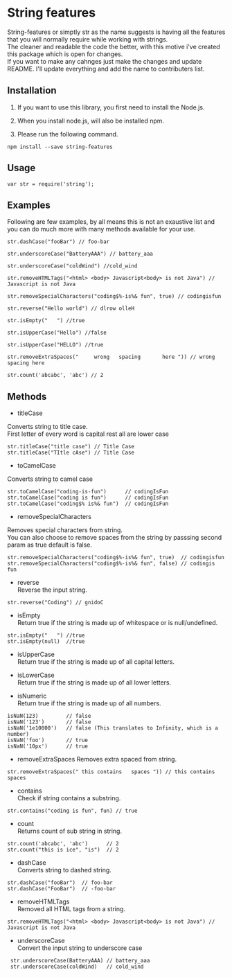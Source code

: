 # String features

String-features or simptly str as the name suggests is having all the features that you will normally require while working with strings.<br>
The cleaner and readable the code the better, with this motive i've created this package which is open for changes.<br>
If you want to make any cahnges just make the changes and update README. I'll update everything and add the name to contributers list.

## Installation

1. If you want to use this library, you first need to install the Node.js.

1. When you install node.js, will also be installed npm.

1. Please run the following command.

```
npm install --save string-features
```
## Usage
```
var str = require('string');
```

## Examples

Following are few examples, by all means this is not an exaustive list and you can do much more with many methods available for your use.
```
str.dashCase("fooBar") // foo-bar

str.underscoreCase("BatteryAAA") // battery_aaa

str.underscoreCase("coldWind") //cold_wind

str.removeHTMLTags("<html> <body> Javascript<body> is not Java") // Javascript is not Java

str.removeSpecialCharacters("coding$%-is%& fun", true) // codingisfun

str.reverse("Hello world") // dlrow olleH

str.isEmpty("   ") //true

str.isUpperCase("Hello") //false

str.isUpperCase("HELLO") //true

str.removeExtraSpaces("     wrong   spacing       here ")) // wrong spacing here

str.count('abcabc', 'abc') // 2 
```

## Methods 

- titleCase<br>

Converts string to title case.<br>
First letter of every word is capital rest all are lower case
```
str.titleCase("title case") // Title Case
str.titleCase("TItle cAse") // Title Case
```
- toCamelCase<br>

Converts string to camel case
```
str.toCamelCase("coding-is-fun")      // codingIsFun
str.toCamelCase("coding is fun")      // codingIsFun
str.toCamelCase("coding$% is%& fun")  // codingIsFun
```

- removeSpecialCharacters

Removes special characters from string.<br>
You can also choose to remove spaces from the string by passsing second param as true default is false.
```
str.removeSpecialCharacters("coding$%-is%& fun", true)  // codingisfun
str.removeSpecialCharacters("coding$%-is%& fun", false) // codingis fun
```

- reverse<br>
Reverse the input string.

```
str.reverse("Coding") // gnidoC
```

- isEmpty<br>
Return true if the string is made up of whitespace or is null/undefined.
```
str.isEmpty("   ") //true
str.isEmpty(null)  //true
```

- isUpperCase<br>
Return true if the string is made up of all capital letters.

- isLowerCase<br>
Return true if the string is made up of all lower letters.

- isNumeric<br>
Return true if the string is made up of all numbers.
```
isNaN(123)         // false
isNaN('123')       // false
isNaN('1e10000')   // false (This translates to Infinity, which is a number)
isNaN('foo')       // true
isNaN('10px')      // true
```
- removeExtraSpaces
Removes extra spaced from string.

```
str.removeExtraSpaces(" this contains   spaces ")) // this contains spaces
```

- contains<br>
Check if string contains a substring.
```
str.contains("coding is fun", fun) // true
```
- count<br>
Returns count of sub string in string.
```
str.count('abcabc', 'abc')      // 2 
str.count("this is ice", "is")  // 2
```

- dashCase<br>
Converts string to dashed string.
```
str.dashCase("fooBar")  // foo-bar
str.dashCase("FooBar")  // -foo-bar
```

- removeHTMLTags<br>
Removed all HTML tags from a string.<br>
```
str.removeHTMLTags("<html> <body> Javascript<body> is not Java") // Javascript is not Java 
```

- underscoreCase<br>
Convert the input string to underscore case
```
 str.underscoreCase(BatteryAAA) // battery_aaa
 str.underscoreCase(coldWind)   // cold_wind
```
